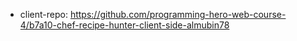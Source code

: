 * client-repo: https://github.com/programming-hero-web-course-4/b7a10-chef-recipe-hunter-client-side-almubin78
